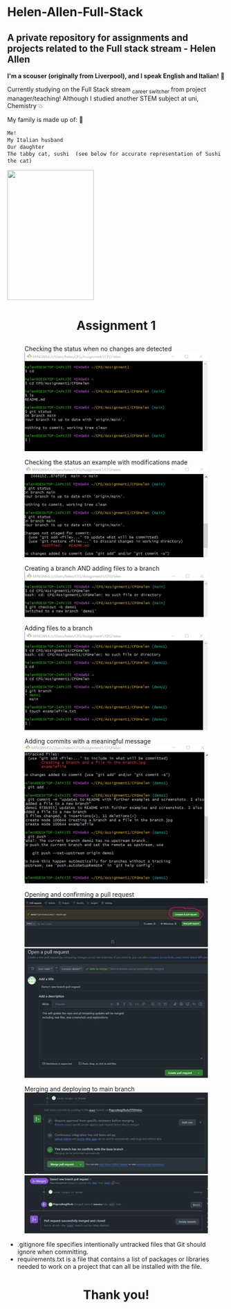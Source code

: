# Helen-Allen-Full-Stack

## A private repository for assignments and projects related to the Full stack stream - Helen Allen 

**I'm a scouser (originally from Liverpool), and I speak English and Italian!** :speech_balloon:

Currently studying on the Full Stack stream <sub>career switcher</sub> from project manager/teaching!
Although I studied another STEM subject at uni, Chemistry :boom:

My family is made up of: :smiling_face_with_three_hearts:
```
Me!
My Italian husband
Our daughter
The tabby cat, sushi  (see below for accurate representation of Sushi the cat)
```
<img src="https://i.pinimg.com/736x/94/a8/d6/94a8d60c5f5dbed03a1f72c0c79680ff.jpg" width="200" height="300">

##
# <p align="center"> Assignment 1</p>

<figure>
   <figcaption>Checking the status when no changes are detected</figcaption> 
   <img src="Git status example.jpg"
         alt="Checking the status 1">
</figure>
<figure>
   <figcaption>Checking the status an example with modifications made</figcaption> 
   <img src="Git status example2.jpg"
         alt="Checking the status 2">
</figure>

<figure>
   <figcaption>Creating a branch AND adding files to a branch</figcaption> 
   <img src="Creating a branch.jpg"
         alt="Creating a branch and adding files to a branch">
</figure>

<figure>
   <figcaption>Adding files to a branch</figcaption> 
   <img src="Creating a file in the new branch.jpg"
         alt="Adding files to a branch">
</figure>

<figure>
    <figcaption>Adding commits with a meaningful message</figcaption>
    <img src="git commit.jpg"
         alt="Adding commits with a meaningful message">
</figure>

<figure>
    <figcaption>Opening and confirming a pull request</figcaption>
    <img src="creating a pull request.jpg"
         alt="Opening a pull request">
    <img src="able to merge and confirm.jpg"
         alt="Confirming Pull request">
</figure>

<figure>
   <figcaption>Merging and deploying to main branch</figcaption> 
   <img src="Merge pull request.jpg"
         alt="Merging and deploying to main branch">
<img src="Merged.jpg"
         alt="Merged!h">    
</figure>



+  .gitignore file specifies intentionally untracked files that Git should ignore when committing.
+ requirements.txt is a file that contains a list of packages or libraries needed to work on a project that can all be installed with the file.

##
# <p align="center"> Thank you!</p>

